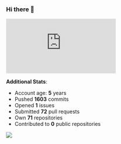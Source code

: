 ### Hi there 👋

![Bob's github activity graph](https://d3eqgu1c877dat.cloudfront.net/graph-stats.xml)

**Additional Stats**:
- Account age: **5** years
- Pushed **1603** commits
- Opened **1** issues
- Submitted **72** pull requests
- Own **71** repositories
- Contributed to **0** public repositories

![](https://komarev.com/ghpvc/?username=BobTheSoftwareDeveloper)
